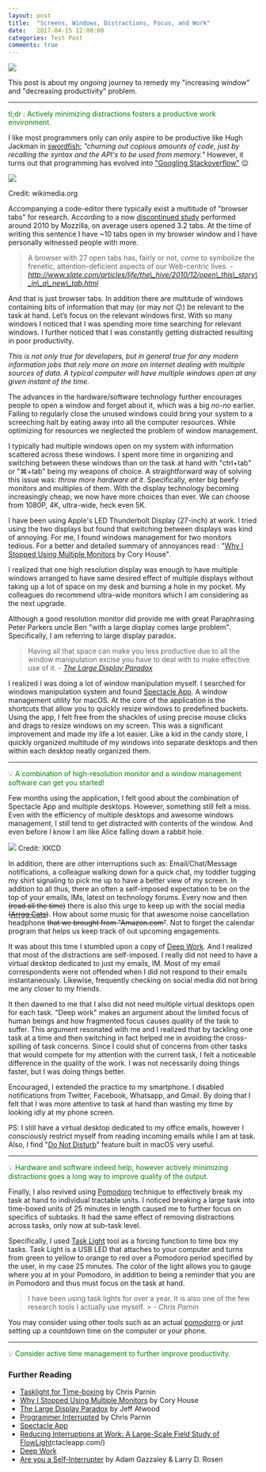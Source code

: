```yaml
---
layout: post
title:  "Screens, Windows, Distractions, Focus, and Work"
date:   2017-04-15 12:00:00
categories: Test Post
comments: true
---
```

<img src="{{ site.baseurl  }}/images/MultiDesktop.png">

This post is about my *ongoing* journey to remedy my "increasing window" and "decreasing productivity" problem.

---
<span style="color:green">tl;dr : Actively minimizing distractions fosters a productive work environment.</span>


I like most programmers only can only aspire to be productive like Hugh Jackman in [swordfish](https://www.youtube.com/watch?v=u1Ds9CeG-VY); _"churning out copious amounts of code, just by recalling the syntax and the API's to be used from memory."_ However, it turns out that
programming has evolved into ["Googling Stackoverflow"](http://www.theallium.com/engineering/computer-programming-to-be-officially-renamed-googling-stackoverflow/) :wink:

<img src="https://upload.wikimedia.org/wikipedia/commons/thumb/9/9b/Social_Network_Analysis_Visualization.png/800px-Social_Network_Analysis_Visualization.png">

Credit: wikimedia.org

Accompanying a code-editor there typically exist a multitude of "browser tabs" for research. According to a now [discontinued study](http://www.slate.com/articles/life/the_hive/2010/12/open_this_story_in_a_new_tab.html) performed around 2010 by Mozzilla, on average users opened 3.2 tabs. At the time of writing this sentence I have ~10 tabs open in my browser window and I have personally witnessed people with more.

> A browser with 27 open tabs has, fairly or not, come to symbolize the frenetic, attention-deficient aspects of our Web-centric lives. 
> *-* *http://www.slate.com/articles/life/the\_hive/2010/12/open\_this\_story\_in\_a\_new\_tab.html*

And that is just browser tabs. In addition there are multitude of windows containing bits of information that may (or may not :wink:) be relevant to the task at hand. Let’s focus on the relevant windows first. With so many windows I noticed that I was spending more time searching for relevant windows. I further noticed that I was constantly getting distracted resulting in poor productivity.

*This is not only true for developers, but in general true for any modern information jobs that rely more on more on internet dealing with multiple sources of data. A typical computer will have multiple windows open at any given instant of the time.*

The advances in the hardware/software technology further encourages people to open a window and forget about it, which was a big *no-no* earlier. Failing to regularly close the unused windows could bring your system to a screeching halt by eating away into all the computer resources. While optimizing for resources we neglected the problem of window management.

I typically had multiple windows open on my system with information scattered across these windows. I spent more time in organizing and switching between these windows than on the task at hand with "ctrl+tab" or "⌘+tab" being my weapons of choice. A straightforward way of solving this issue was: *throw more hardware at it*. Specifically, enter big beefy monitors and multiples of them. With the display technology becoming increasingly cheap, we now have more choices than ever. We can choose from 1080P, 4K, ultra-wide, heck even 5K.

I have been using Apple's LED Thunderbolt Display (27-inch) at work. I tried using the two displays but found that switching between displays was kind of annoying. For me, I found windows management for two monitors tedious. For a better and detailed summary of annoyances read : "[Why I Stopped Using Multiple Monitors](https://hackernoon.com/why-i-stopped-using-multiple-monitors-bfd87efa2e5b) by Cory House".

I realized that one high resolution display was enough to have multiple windows arranged to have same desired effect of multiple displays without taking up a lot of space on my desk and burning a hole in my pocket. My colleagues do recommend ultra-wide monitors which I am considering as the next upgrade.

Although a good resolution monitor did provide me with great Paraphrasing Peter Parkers uncle Ben "with a large display comes large problem". Specifically, I am referring to large display paradox. 

> Having all that space can make you less productive due to all the window manipulation excise you have to deal with to make effective use of it.
> *-* [*The Large Display Paradox*](https://blog.codinghorror.com/the-large-display-paradox/)

I realized I was doing a lot of window manipulation myself. I searched for windows manipulation system and found [Spectacle App](https://www.spectacleapp.com/). A window management utility for macOS. At the core of the application is the shortcuts that allow you to quickly resize windows to predefined buckets. Using the app, I felt free
from the shackles of using precise mouse clicks and drags to resize windows on my screen. This was a significant improvement and made my life a lot easier. Like a kid in the candy store, I quickly organized multitude of my windows into separate desktops and then within each desktop neatly organized them.

---
<span style="color:green">:bulb: A combination of high-resolution monitor and a window management software can get you started!</span>



Few months using the application, I felt good about the combination of Spectacle App and multiple desktops. However, something still felt a miss. Even with the efficiency of multiple desktops and awesome windows management, I still tend to get distracted with contents of the window. And even before I know I am like Alice falling down a rabbit hole.

<img src="https://imgs.xkcd.com/comics/the_problem_with_wikipedia.png">
Credit: XKCD

In addition, there are other interruptions such as: Email/Chat/Message notifications, a colleague walking down for a quick chat, my toddler tugging my shirt signaling to pick me up to have a better view of my screen. In addition to all thus, there an often a self-imposed expectation to be on the top of your emails, IMs, latest on technology forums. Every now and then ~~(read all the time)~~ there is also this urge to keep up with the social media ~~(~~[~~Arrgg
Cats~~](http://www.cutestpaw.com/articles/50-cute-cats-make-your-life-happier/)~~)~~. How about some music for that awesome noise cancellation headphone ~~that we brought from "Amazon.com"~~. Not to forget the calendar
program that helps us keep track of out upcoming engagements.

It was about this time I stumbled upon a copy of [Deep Work](https://www.amazon.com/gp/product/0349411905/). And I realized that most of the distractions are self-imposed. I really did not need to have a virtual desktop dedicated to just my emails, IM. Most of my email correspondents were not offended when I did not respond to their emails instantaneously. Likewise, frequently checking on social media did not bring me any closer to my friends.

It then dawned to me that I also did not need multiple virtual desktops open for each task. "Deep work" makes an argument about the limited focus of human beings and how fragmented focus causes quality of the task to suffer. This argument resonated with me and I realized that by tackling one task at a time and then switching in fact helped me in avoiding the cross-spilling of task concerns. Since I could shut of concerns from other tasks that would compete for my attention with the current task, I felt a noticeable difference in the quality of the work. I was not necessarily doing things faster, but I was doing things better.

Encouraged, I extended the practice to my smartphone. I disabled notifications from Twitter, Facebook, Whatsapp, and Gmail. By doing that I felt that I was more attentive to task at hand than wasting my time by looking idly at my phone screen.

PS: I still have a virtual desktop dedicated to my office emails, however I consciously restrict myself from reading incoming emails while I am at task. Also, I find "[Do Not Disturb](https://support.apple.com/kb/ph18740?locale=en_US)" feature built in macOS very useful.

---
<span style="color:green">:bulb: Hardware and software indeed help, however actively minimizing distractions goes a long way to improve quality of the output.</span>


Finally, I also revived using [Pomodoro](https://www.amazon.com/Pomodoro-Technique-Illustrated-Easy-Pragmatic/dp/1934356506/) technique to effectively break my task at hand to individual tractable units. I noticed breaking a large task into time-boxed units of 25 minutes in length caused me to further focus on specifics of subtasks. It had the same effect of removing distractions across tasks, only now at sub-task level.

Specifically, I used [Task Light](https://github.com/alt-code/TaskLights) tool as a forcing function to time box my tasks. Task Light is a USB LED that attaches to your computer and turns from green to yellow to orange to red over a Pomodoro period specified by the user, in my case 25 minutes. The color of the light allows you to gauge where you at in your Pomodoro, in addition to being a reminder that you are in Pomodoro and thus must focus on the task at hand.

> I have been using task lights for over a year. It is also one of the few research tools I actually use myself. >
>*- Chris Parnin*

You may consider using other tools such as an actual [pomodorro](https://www.amazon.com/60-Minute-Kitcher-Timer-Tomato/dp/B00EEUHJHO/) or just setting up a countdown time on the computer or your phone.

---
<span style="color:green">:bulb: Consider active time management to further improve productivity.</span>


### Further Reading

- [Tasklight for Time-boxing](https://medium.com/@gameweld/task-lights-better-timeboxing-with-lights-13b0f294d34d) by Chris Parnin
- [Why I Stopped Using Multiple Monitors](https://hackernoon.com/why-i-stopped-using-multiple-monitors-bfd87efa2e5b) by Cory House
- [The Large Display Paradox](https://blog.codinghorror.com/the-large-display-paradox/) by Jeff Atwood
- [Programmer Interrupted](http://blog.ninlabs.com/2013/01/programmer-interrupted/) by Chris Parnin
- [Spectacle App](https://www.spectacleapp.com/)
- [Reducing Interruptions at Work: A Large-Scale Field Study of FlowLight](https://www.researchgate.net/profile/Andre_Meyer6/publication/316650733_Reducing_Interruptions_at_Work_A_Large-Scale_Field_Study_of_FlowLight/links/590b10d30f7e9b1d0826ee9f/Reducing-Interruptions-at-Work-A-Large-Scale-Field-Study-of-FlowLight.pdf)ctacleapp.com/)
- [Deep Work](https://www.amazon.com/gp/product/0349411905/)
- [Are you a Self-Interrupter](http://nautil.us/issue/48/chaos/are-you-a-self_interrupter) by Adam Gazzaley & Larry D. Rosen